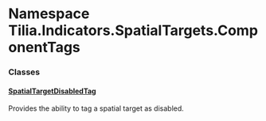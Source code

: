 # Namespace Tilia.Indicators.SpatialTargets.ComponentTags

### Classes

#### [SpatialTargetDisabledTag]

Provides the ability to tag a spatial target as disabled.

[SpatialTargetDisabledTag]: SpatialTargetDisabledTag.md
